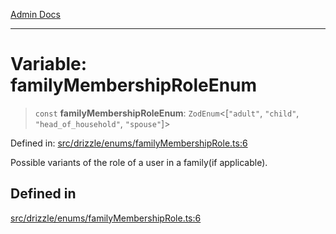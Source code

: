 [Admin Docs](/)

***

# Variable: familyMembershipRoleEnum

> `const` **familyMembershipRoleEnum**: `ZodEnum`\<\[`"adult"`, `"child"`, `"head_of_household"`, `"spouse"`\]\>

Defined in: [src/drizzle/enums/familyMembershipRole.ts:6](https://github.com/PalisadoesFoundation/talawa-api/blob/37e2d6abe1cabaa02f97a3c6c418b81e8fcb5a13/src/drizzle/enums/familyMembershipRole.ts#L6)

Possible variants of the role of a user in a family(if applicable).

## Defined in

[src/drizzle/enums/familyMembershipRole.ts:6](https://github.com/NishantSinghhhhh/talawa-api/blob/ff0f1d6ae21d3428519b64e42fe3bfdff573cb6e/src/drizzle/enums/familyMembershipRole.ts#L6)
